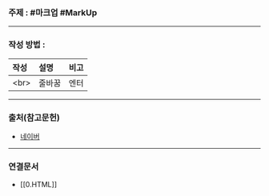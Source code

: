 ### 주제 : #마크업 #MarkUp

___

### 작성 방법 : 

|작성|설명|비고|
|:--|:--|:--|
| \<br> | 줄바꿈 | 엔터

___

### 출처(참고문헌)

- [네이버](https://www.naver.com/)

___

### 연결문서

- [[0.HTML]]

